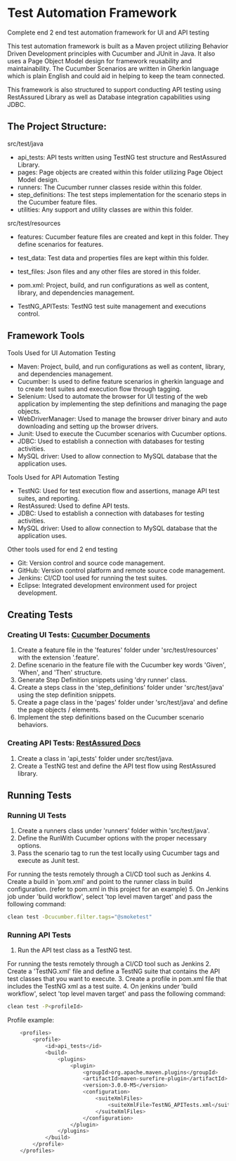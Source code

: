 # Test Automation Framework
Complete end 2 end test automation framework for UI and API testing

This test automation framework is built as a Maven project utilizing Behavior Driven Development principles with Cucumber and JUnit in Java.
It also uses a Page Object Model design for framework reusability and maintainability.
The Cucumber Scenarios are written in Gherkin language which is plain English and could aid in helping to keep the team connected.

This framework is also structured to support conducting API testing using RestAssured Library as well as Database integration capabilities using JDBC.

## The Project Structure:

src/test/java
- api_tests: API tests written using TestNG test structure and RestAssured Library.
- pages: Page objects are created within this folder utilizing Page Object Model design.
- runners: The Cucumber runner classes reside within this folder.
- step_definitions: The test steps implementation for the scenario steps in the Cucumber feature files.
- utilities: Any support and utility classes are within this folder.

src/test/resources
- features: Cucumber feature files are created and kept in this folder. They define scenarios for features.
- test_data: Test data and properties files are kept within this folder.
- test_files: Json files and any other files are stored in this folder.

- pom.xml: Project, build, and run configurations as well as content, library, and dependencies management.
- TestNG_APITests: TestNG test suite management and executions control.

## Framework Tools

Tools Used for UI Automation Testing
- Maven: Project, build, and run configurations as well as content, library, and dependencies management.
- Cucumber: Is used to define feature scenarios in gherkin language and to create test suites and execution flow through tagging.
- Selenium: Used to automate the browser for UI testing of the web application by implementing the step definitions and managing the page objects.
- WebDriverManager: Used to manage the browser driver binary and auto downloading and setting up the browser drivers.
- Junit: Used to execute the Cucumber scenarios with Cucumber options.
- JDBC: Used to establish a connection with databases for testing activities.
- MySQL driver: Used to allow connection to MySQL database that the application uses.

Tools Used for API Automation Testing
- TestNG: Used for test execution flow and assertions, manage API test suites, and reporting.
- RestAssured: Used to define API tests.
- JDBC: Used to establish a connection with databases for testing activities.
- MySQL driver: Used to allow connection to MySQL database that the application uses.

Other tools used for end 2 end testing
- Git: Version control and source code management.
- GitHub: Version control platform and remote source code management.
- Jenkins: CI/CD tool used for running the test suites.
- Eclipse: Integrated development environment used for project development.

## Creating Tests

### Creating UI Tests: [Cucumber Documents](https://cucumber.io/docs/cucumber/api/?lang=java#running-cucumber)

1. Create a feature file in the 'features' folder under 'src/test/resources' with the extension '.feature'.
2. Define scenario in the feature file with the Cucumber key words 'Given', 'When', and 'Then' structure.
3. Generate Step Definition snippets using 'dry runner' class.
4. Create a steps class in the 'step_definitions' folder under 'src/test/java' using the step definition snippets.
5. Create a page class in the 'pages' folder under 'src/test/java' and define the page objects / elements.
6. Implement the step definitions based on the Cucumber scenario behaviors.

### Creating API Tests:  [RestAssured Docs](https://rest-assured.io/)

1. Create a class in 'api_tests' folder under src/test/java.
2. Create a TestNG test and define the API test flow using RestAssured library.

## Running Tests

### Running UI Tests

1. Create a runners class under 'runners' folder within 'src/test/java'.
2. Define the RunWith Cucumber options with the proper necessary options.
3. Pass the scenario tag to run the test locally using Cucumber tags and execute as Junit test.

For running the tests remotely through a CI/CD tool such as Jenkins
4. Create a build in 'pom.xml' and point to the runner class in build configuration. (refer to pom.xml in this project for an example)
5. On Jenkins job under 'build workflow', select 'top level maven target' and pass the following command:
```bash
clean test -Dcucumber.filter.tags="@smoketest"
```

### Running API Tests

1. Run the API test class as a TestNG test.

For running the tests remotely through a CI/CD tool such as Jenkins
2. Create a 'TestNG.xml' file and define a TestNG suite that contains the API test classes that you want to execute.
3. Create a profile in pom.xml file that includes the TestNG xml as a test suite.
4. On jenkins under 'build workflow', select 'top level maven target' and pass the following command:
```bash
clean test -P<profileId>
```
Profile example:
```bash
	<profiles>
		<profile>
			<id>api_tests</id>
			<build>
				<plugins>
					<plugin>
						<groupId>org.apache.maven.plugins</groupId>
						<artifactId>maven-surefire-plugin</artifactId>
						<version>3.0.0-M5</version>
						<configuration>
							<suiteXmlFiles>
								<suiteXmlFile>TestNG_APITests.xml</suiteXmlFile>
							</suiteXmlFiles>
						</configuration>
					</plugin>
				</plugins>
			</build>
		</profile>
	</profiles>
```